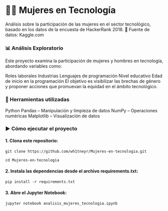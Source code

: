 # 👩‍💻 Mujeres en Tecnología

Análisis sobre la participación de las mujeres en el sector tecnológico, basado en los datos de la encuesta de HackerRank 2018.
📁 Fuente de datos: Kaggle.com

### 📊 Análisis Exploratorio

Este proyecto examina la participación de mujeres y hombres en tecnología, abordando variables como:

Roles laborales
Industrias
Lenguajes de programación
Nivel educativo
Edad de inicio en la programación
El objetivo es visibilizar las brechas de género y proponer acciones que promuevan la equidad en el ámbito tecnológico.

### 🧰 Herramientas utilizadas

Python
Pandas – Manipulación y limpieza de datos
NumPy – Operaciones numéricas
Matplotlib – Visualización de datos

### ▶️ Cómo ejecutar el proyecto

#### 1. Clona este repositorio:

```git clone https://github.com/wh1tneyr/Mujeres-en-tecnologia.git```

```cd Mujeres-en-tecnologia```

#### 2. Instala las dependencias desde el archivo requirements.txt:

```pip install -r requirements.txt```

#### 3. Abre el Jupyter Notebook:

```jupyter notebook analisis_mujeres_tecnologia.ipynb```